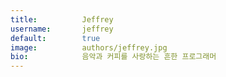 ```yaml
---
title:          Jeffrey
username:       jeffrey
default:        true
image:          authors/jeffrey.jpg
bio:            음악과 커피를 사랑하는 흔한 프로그래머
---
```

